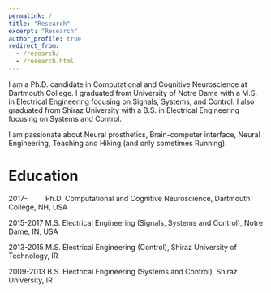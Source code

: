 ```yaml
---
permalink: /
title: "Research"
excerpt: "Research"
author_profile: true
redirect_from: 
  - /research/
  - /research.html
---
```


I am a Ph.D. candidate in Computational and Cognitive Neuroscience at Dartmouth College. I graduated from University of Notre Dame with a M.S. in Electrical Engineering focusing on Signals, Systems, and Control. I also graduated from Shiraz University with a B.S. in Electrical Engineering focusing on Systems and Control.  

I am passionate about Neural prosthetics, Brain-computer interface, Neural Engineering, Teaching and Hiking (and only sometimes Running).  

Education
======
2017-&nbsp; &nbsp; &nbsp; &nbsp; &nbsp;Ph.D. Computational and Cognitive Neuroscience, Dartmouth College, NH, USA

2015-2017  M.S. Electrical Engineering (Signals, Systems and Control), Notre Dame, IN, USA

2013-2015  M.S. Electrical Engineering (Control), Shiraz University of Technology, IR

2009-2013  B.S. Electrical Engineering (Systems and Control), Shiraz University, IR